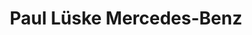 ---
title: "Paul Lüske Mercedes-Benz"
url: /cloppenburg/paul-lueske-mercedes-benz-emsteker-strasse/
shop: Autohaus
---